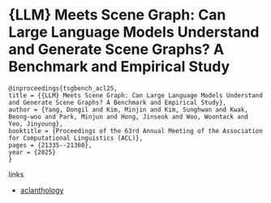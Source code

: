 # {LLM} Meets Scene Graph: Can Large Language Models Understand and Generate Scene Graphs? A Benchmark and Empirical Study

```
@inproceedings{tsgbench_acl25,
title = {{LLM} Meets Scene Graph: Can Large Language Models Understand and Generate Scene Graphs? A Benchmark and Empirical Study},
author = {Yang, Dongil and Kim, Minjin and Kim, Sunghwan and Kwak, Beong-woo and Park, Minjun and Hong, Jinseok and Woo, Woontack and Yeo, Jinyoung},
booktitle = {Proceedings of the 63rd Annual Meeting of the Association for Computational Linguistics (ACL)},
pages = {21335--21360},
year = {2025}
}
```

links
- [aclanthology](https://aclanthology.org/2025.acl-long.1036/)
